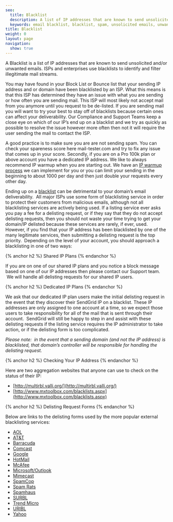 ```yaml
---
seo:
  title: Blacklist
  description: A list of IP addresses that are known to send unsolicited or unwanted emails
  keywords: email blacklist, blacklist, spam, unsolicited emails, unwanted emails
title: Blacklist
weight: 0
layout: page
navigation:
  show: true
---
```


A Blacklist is a list of IP addresses that are known to send unsolicited and/or unwanted emails. ISPs and enterprises use blacklists to identify and filter illegitimate mail streams.

You may have found in your Block List or Bounce list that your sending IP address and or domain have been blacklisted by an ISP. What this means is that this ISP has determined they have an issue with what you are sending or how often you are sending mail. This ISP will most likely not accept mail from you anymore until you request to be de-listed. If you are sending mail you will want to try your best to stay off of blacklists because certain ones can affect your deliverability. Our Compliance and Support Teams keep a close eye on which of our IP’s end up on a blacklist and we try as quickly as possible to resolve the issue however more often then not it will require the user sending the mail to contact the ISP.

A good practice is to make sure you are are not sending spam. You can check your spareness score here mail-tester.com and try to fix any issue that comes up in your score. Secondly, if you are on a Pro 100k plan or above account you have a dedicated IP address. We like to always recommend IP warmup when you are starting out. We have an [IP warmup process]({{root_url}}/API_Reference/Web_API_v3/IP_Management/ip_warmup_schedule.html) we can implement for you or you can limit your sending in the beginning to about 1000 per day and then just double your requests every other day.

Ending up on a [blacklist]({{site.support_url}}/hc/en-us/articles/200181968) can be detrimental to your domain’s email deliverability.  All major ISPs use some form of blacklisting service in order to protect their customers from malicious emails, although not all blacklisting services are actively being used. If a listing service ever asks you pay a fee for a delisting request, or if they say that they do not accept delisting requests, then you should not waste your time trying to get your domain/IP delisted because these services are rarely, if ever, used. However, if you find that your IP address has been blacklisted by one of the many legitimate services, then submitting a delisting request is the top priority.  Depending on the level of your account, you should approach a blacklisting in one of two ways:

{% anchor h2 %}
Shared IP Plans
{% endanchor %}

If you are on one of our shared IP plans and you notice a block message based on one of our IP addresses then please contact our Support team.  We will handle all delisting requests for our shared IP users.

{% anchor h2 %}
Dedicated IP Plans
{% endanchor %}

We ask that our dedicated IP plan users make the initial delisting request in the event that they discover their SendGrid IP on a blacklist. These IP addresses are only assigned to one account at a time, so we expect those users to take responsibility for all of the mail that is sent through their account.  SendGrid will still be happy to step in and assist with these delisting requests if the listing service requires the IP administrator to take action, or if the delisting form is too complicated.

*Please note:  in the event that a sending domain (and not the IP address) is blacklisted, that domain’s controller will be responsible for handling the delisting request.*

{% anchor h2 %}
Checking Your IP Address
{% endanchor %}

Here are two aggregation websites that anyone can use to check on the status of their IP:

* [http://multirbl.valli.org/](http://multirbl.valli.org/)
* [http://www.mxtoolbox.com/blacklists.aspx](http://www.mxtoolbox.com/blacklists.aspx)

{% anchor h2 %}
Delisting Request Forms
{% endanchor %}

Below are links to the delisting forms used by the more popular external blacklisting services:

* [AOL](http://rbl.att.net/cgi-bin/rbl/block_admin.cgi)
* [AT&T](http://postmaster.aol.com/SupportRequest.php)
* [Barracuda](http://www.barracudacentral.org/rbl/removal-request)
* [Comcast](http://postmaster.comcast.net/block-removal-request.html)
* [Google](https://support.google.com/mail/contact/msgdelivery)
* [HotMail](https://support.msn.com/eform.aspx?productKey=edfsmsbl&ct=eformts)
* [McAfee](https://secure.mcafee.com/apps/mcafee-labs/threat-feedback.aspx)
* [Microsoft/Outlook](https://support.live.com/eform.aspx?productKey=edfsmsbl3&ct=eformts)
* [Mimecast](http://www.mimecast.com/senderfeedback)
* [SpamCop](http://www.spamcop.net/bl.shtml)
* [Spam Rats](http://www.spamrats.com/removal.php)
* [Spamhaus](http://www.spamhaus.org/lookup/)
* [SURBL](http://www.surbl.org/surbl-analysis)
* [Trend Micro](https://ers.trendmicro.com/reputations)
* [URIBL](https://admin.uribl.com/)
* [Yahoo](http://help.yahoo.com/l/us/yahoo/mail/postmaster/bulkv2.html)
